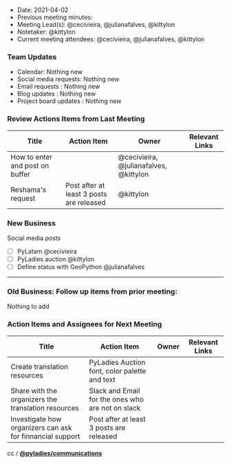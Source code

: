 - Date: 2021-04-02
- Previous meeting minutes:
- Meeting Lead(s): @cecivieira, @julianafalves, @kittylon
- Notetaker: @kittylon
- Current meeting attendees: @cecivieira, @julianafalves, @kittylon

### **Team Updates**

- Calendar: Nothing new
- Social media requests: Nothing new
- Email requests : Nothing new
- Blog updates : Nothing new
- Project board updates : Nothing new

### **Review Actions Items from Last Meeting**

| Title | Action Item | Owner | Relevant Links|
| ----- | ----------- | ----- | ------------- |
| How to enter and post on buffer |  | @cecivieira, @julianafalves, @kittylon | |
| Reshama's request | Post after at least 3 posts are released | @kittylon| |

### **New Business**

Social media posts

- [ ]  PyLatam @cecivieira
- [ ]  PyLadies auction @kittylon
- [ ]  Define status with GeoPython @julianafalves

---

### **Old Business: Follow up items from prior meeting:**

Nothing to add

### **Action Items and Assignees for Next Meeting**


| Title | Action Item | Owner | Relevant Links|
| ----- | ----------- | ----- | ------------- |
| Create translation resources | PyLadies Auction font, color palette and text | | |
| Share with the organizers the translation resources | Slack and Email for the ones who are not on slack | | |
| Investigate how organizers can ask for finnancial support| Post after at least 3 posts are released | | |

cc / **[@pyladies/communications](https://github.com/orgs/pyladies/teams/communications)**

